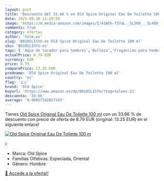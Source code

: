 ```yaml
---
layout: post
title: 'Descuento del 33.66 % en Old Spice Original Eau De Toilette 100 m'
date: 2021-09-30 11:20:59
image: 'https://m.media-amazon.com/images/I/41WSh-f37aL._SL500_._SL400_.jpg'
comments: true
category: ofertas
author: 'tole.es'
slug: 'B010SLISYU-es Old Spice Original Eau De Toilette 100 ml'
sku: 'B010SLISYU-es'
tags: [ 'Agua de tocador para hombres','Belleza','Fragancias para hombres','Perfumes y fragancias','de','eau','old spice','toilette', ]
actualPrice: 8.79 EUR
currency: EUR
price: 8.79
comparePrice: 13.25 EUR
prodname: 'Old Spice Original Eau De Toilette 100 ml'
country: 'es'
flag: '🇪🇸'
brand: 'Old Spice'
buyurl: 'https://www.amazon.es/dp/B010SLISYU/?tag=tolees-21'
descuento: '33.66'
average: '8.90857142857143'
---
```


Tienes [Old Spice Original Eau De Toilette 100 ml](https://www.amazon.es/dp/B010SLISYU/?tag=tolees-21) con un 33.66 % de descuento con precio de oferta de 8.79 EUR (original: 13.25 EUR) en el siguiente enlace!

[![Old Spice Original Eau De Toilette 100 m](https://m.media-amazon.com/images/I/41WSh-f37aL._SL500_._SL400_.jpg)](https://www.amazon.es/dp/B010SLISYU/?tag=tolees-21)

ℹ️:

- Marca: Old Spice
- Familias Olfativas: Especiada, Oriental
- Género: Hombre

[🛒 Accede a la oferta!!](https://www.amazon.es/dp/B010SLISYU/?tag=tolees-21)
